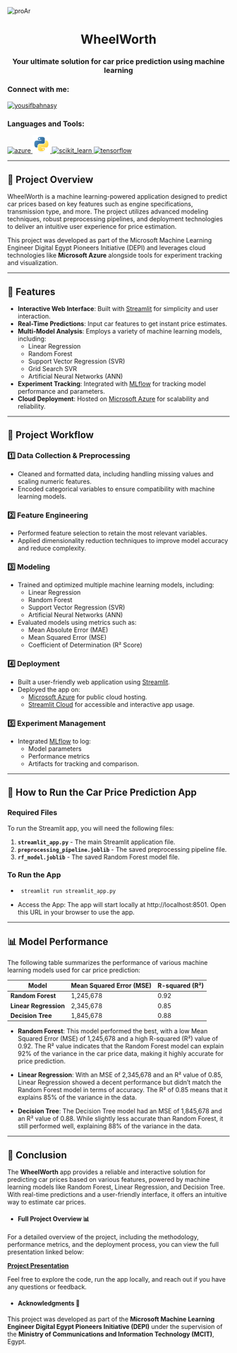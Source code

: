 
![proAr](https://github.com/user-attachments/assets/020b418d-ad1c-4dfd-b625-195e10042d3d)

<h1 align="center">WheelWorth</h1>
<h3 align="center">Your ultimate solution for car price prediction using machine learning</h3>

<h3 align="left">Connect with me:</h3>
<p align="left">
<a href="https://linkedin.com/in/yousif-bahnasy" target="blank"><img align="center" src="https://raw.githubusercontent.com/rahuldkjain/github-profile-readme-generator/master/src/images/icons/Social/linked-in-alt.svg" alt="yousifbahnasy" height="30" width="40" /></a>
</p>

<h3 align="left">Languages and Tools:</h3>
<p align="left"> <a href="https://azure.microsoft.com/en-in/" target="_blank" rel="noreferrer"> <img src="https://www.vectorlogo.zone/logos/microsoft_azure/microsoft_azure-icon.svg" alt="azure" width="40" height="40"/> </a> <a href="https://www.python.org" target="_blank" rel="noreferrer"> <img src="https://raw.githubusercontent.com/devicons/devicon/master/icons/python/python-original.svg" alt="python" width="40" height="40"/> </a> <a href="https://scikit-learn.org/" target="_blank" rel="noreferrer"> <img src="https://upload.wikimedia.org/wikipedia/commons/0/05/Scikit_learn_logo_small.svg" alt="scikit_learn" width="40" height="40"/> </a> <a href="https://www.tensorflow.org" target="_blank" rel="noreferrer"> <img src="https://www.vectorlogo.zone/logos/tensorflow/tensorflow-icon.svg" alt="tensorflow" width="40" height="40"/> </a> </p>

---

<h2>🚗 Project Overview</h2>
<p>
WheelWorth is a machine learning-powered application designed to predict car prices based on key features such as engine specifications, transmission type, and more. 
The project utilizes advanced modeling techniques, robust preprocessing pipelines, and deployment technologies to deliver an intuitive user experience for price estimation.
</p>

<p>
This project was developed as part of the Microsoft Machine Learning Engineer Digital Egypt Pioneers Initiative (DEPI) and leverages cloud technologies like <strong>Microsoft Azure</strong> alongside tools for experiment tracking and visualization.
</p>

---


<h2>🌟 Features</h2>

- **Interactive Web Interface**: Built with [Streamlit](https://streamlit.io/) for simplicity and user interaction.
- **Real-Time Predictions**: Input car features to get instant price estimates.
- **Multi-Model Analysis**: Employs a variety of machine learning models, including:
  - Linear Regression
  - Random Forest
  - Support Vector Regression (SVR)
  - Grid Search SVR
  - Artificial Neural Networks (ANN)
- **Experiment Tracking**: Integrated with [MLflow](https://mlflow.org/) for tracking model performance and parameters.
- **Cloud Deployment**: Hosted on [Microsoft Azure](https://azure.microsoft.com/) for scalability and reliability.

---

<h2>🔄 Project Workflow</h2>

### 1️⃣ Data Collection & Preprocessing
- Cleaned and formatted data, including handling missing values and scaling numeric features.
- Encoded categorical variables to ensure compatibility with machine learning models.

### 2️⃣ Feature Engineering
- Performed feature selection to retain the most relevant variables.
- Applied dimensionality reduction techniques to improve model accuracy and reduce complexity.

### 3️⃣ Modeling
- Trained and optimized multiple machine learning models, including:
  - Linear Regression
  - Random Forest
  - Support Vector Regression (SVR)
  - Artificial Neural Networks (ANN)
- Evaluated models using metrics such as:
  - Mean Absolute Error (MAE)
  - Mean Squared Error (MSE)
  - Coefficient of Determination (R² Score)

### 4️⃣ Deployment
- Built a user-friendly web application using [Streamlit](https://streamlit.io/).
- Deployed the app on:
  - [Microsoft Azure](https://azure.microsoft.com/) for public cloud hosting.
  - [Streamlit Cloud](https://streamlit.io/cloud) for accessible and interactive app usage.

### 5️⃣ Experiment Management
- Integrated [MLflow](https://mlflow.org/) to log:
  - Model parameters
  - Performance metrics
  - Artifacts for tracking and comparison.

---

## 🚀 How to Run the Car Price Prediction App

### Required Files
To run the Streamlit app, you will need the following files:
1. **`streamlit_app.py`** - The main Streamlit application file.
2. **`preprocessing_pipeline.joblib`** - The saved preprocessing pipeline file.
3. **`rf_model.joblib`** - The saved Random Forest model file.

### To Run the App

-  ```bash
    streamlit run streamlit_app.py
- Access the App: The app will start locally at http://localhost:8501. Open this URL in your browser to use the app.

---
## 📊 Model Performance

The following table summarizes the performance of various machine learning models used for car price prediction:

| Model               | Mean Squared Error (MSE) | R-squared (R²) |
|---------------------|--------------------------|----------------|
| **Random Forest**    | 1,245,678                | 0.92           |
| **Linear Regression**| 2,345,678                | 0.85           |
| **Decision Tree**    | 1,845,678                | 0.88           |

- **Random Forest**: This model performed the best, with a low Mean Squared Error (MSE) of 1,245,678 and a high R-squared (R²) value of 0.92. The R² value indicates that the Random Forest model can explain 92% of the variance in the car price data, making it highly accurate for price prediction.
  
- **Linear Regression**: With an MSE of 2,345,678 and an R² value of 0.85, Linear Regression showed a decent performance but didn’t match the Random Forest model in terms of accuracy. The R² of 0.85 means that it explains 85% of the variance in the data.

- **Decision Tree**: The Decision Tree model had an MSE of 1,845,678 and an R² value of 0.88. While slightly less accurate than Random Forest, it still performed well, explaining 88% of the variance in the data.
---

## 🎯 Conclusion 

The **WheelWorth** app provides a reliable and interactive solution for predicting car prices based on various features, powered by machine learning models like Random Forest, Linear Regression, and Decision Tree. With real-time predictions and a user-friendly interface, it offers an intuitive way to estimate car prices. 

- #### Full Project Overview 📊

For a detailed overview of the project, including the methodology, performance metrics, and the deployment process, you can view the full presentation linked below:

[**Project Presentation**](./presentation.pptx)

Feel free to explore the code, run the app locally, and reach out if you have any questions or feedback.

- #### Acknowledgments 🙏

This project was developed as part of the **Microsoft Machine Learning Engineer Digital Egypt Pioneers Initiative (DEPI)** under the supervision of the **Ministry of Communications and Information Technology (MCIT)**, Egypt.


